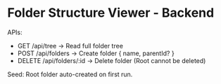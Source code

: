 # Folder Structure Viewer - Backend

APIs:
- GET  /api/tree                 -> Read full folder tree
- POST /api/folders              -> Create folder { name, parentId? }
- DELETE /api/folders/:id        -> Delete folder (Root cannot be deleted)

Seed: Root folder auto-created on first run.

